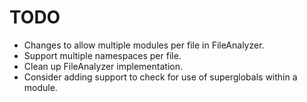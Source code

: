 # TODO

- Changes to allow multiple modules per file in FileAnalyzer.
- Support multiple namespaces per file.
- Clean up FileAnalyzer implementation.
- Consider adding support to check for use of superglobals within a module.